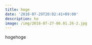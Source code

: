 ```yaml
---
title: hoge
date: '2018-07-29T20:02:41+09:00'
description: ho
image: /img/2018-07-27-08.01.26-2.jpg
---
```

hogehoge
